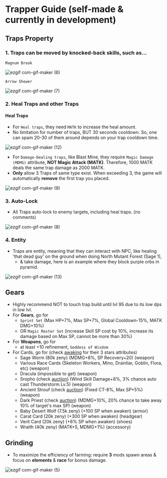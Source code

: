 # Trapper Guide (self-made & currently in development)

## Traps Property 

### 1. Traps can be moved by knocked-back skills, such as...
`Magnum Break`

 ![ezgif com-gif-maker (6)](https://user-images.githubusercontent.com/72419337/179297290-683c25cc-2b44-4aa4-a459-bf3da5eac106.gif)
 
`Arrow Shower`

 ![ezgif com-gif-maker (7)](https://user-images.githubusercontent.com/72419337/179297917-38c913b1-ad46-4d40-ad38-daf00621e3f0.gif) 
 
### 2. Heal Traps and other Traps
#### Heal Traps
 - For `Heal traps`, they need `MATK` to increase the heal amount. 
 - No limitation for number of traps, BUT 30 seconds cooldown. So, one can spam 20-30 of them around depends on your trap cooldown time.

![ezgif com-gif-maker (12)](https://user-images.githubusercontent.com/72419337/179302861-943cf9f3-ae21-48f4-86af-97bcd0a9bd9b.gif)

 - For `Damage-Dealing traps`, like Blast Mine, they require `Magic Damage (MDMG)` attribute, **NOT Magic Attack (MATK)**. Therefore, 1000 MATK deals the same trap damage as 2000 MATK. 
 - **Only** allow 3 Traps of same type exist. When exceeding 3, the game will automatically **remove** the first trap you placed.

![ezgif com-gif-maker (9)](https://user-images.githubusercontent.com/72419337/179301826-e27693d9-9cac-4557-9a9c-c29f18ba4869.gif)

### 3. Auto-Lock
 - All Traps auto-lock to enemy targets, including heal traps. (no comments)

![ezgif com-gif-maker (8)](https://user-images.githubusercontent.com/72419337/179301238-e14ebd32-da56-4235-b0b0-8354f844afcc.gif)

### 4. Entity
 - Traps are entity, meaning that they can interact with NPC, like healing 'that dead guy' on the ground when doing North Mutant Forest (Sage 1), 
   - & take damage, here is an example where they block purple orbs in pyramid.

![ezgif com-gif-maker (13)](https://user-images.githubusercontent.com/72419337/179326421-422542bd-8976-4e19-bc5f-194ab62ab64d.gif)

## Gears
 - Highly recommend NOT to touch trap build until lvl 95 due to its low dps in low lvl.
 - For **Gears**, go for
   - `Sprint Set` (Max HP+7%, Max SP+7%, Global Cooldown-15%, MATK DMG+10%)
   - OR `Magic Master Set` (increase Skill SP cost by 10%, increase its damage based on Max SP, cannot be more than 30%)
 - For **Weapons**, go for 
   - at least +10 refinement, `Goddess of Wisdom`
 - For Cards, go for (check [awaking](https://github.com/dlai211/Personal/blob/Genesis/RO_genesis/Card%20Awaking.md) for their 3 stars attributes)
   - Sage Worm (80k zeny) (MDMG+8%, SP Recovery+20) (weapon)
   - Various Race Cards (Skeleton Workers, Mino, Drainliar, Goblin, Flora, etc) (weapon)
   - Dracula (impossible to get) (weapon)
   - Sropho (check [auction](https://docs.google.com/spreadsheets/d/1HzOENxSkJL2rvCgU8ftovUBMjxFVevOM_NMuu0TocgI/edit#gid=0)) (Wind Skill Damage+8%, 3% chance auto cast Thunderstorm Lv.5) (weapon)
   - Ancient Strouf (check [auction](https://docs.google.com/spreadsheets/d/1HzOENxSkJL2rvCgU8ftovUBMjxFVevOM_NMuu0TocgI/edit#gid=0)) (Fixed CT-8%, Max SP+5%) (weapon)
   - Dark Priest (check [auction](https://docs.google.com/spreadsheets/d/1HzOENxSkJL2rvCgU8ftovUBMjxFVevOM_NMuu0TocgI/edit#gid=0)) (MDMG+10%, 20% chance to take away 10% of target's max SP) (weapon)
   - Baby Desert Wolf (7.5k zeny) (+100 SP when awaken) (armor)
   - Carat Card (20k zeny) (+300 SP when awaken) (headgear)
   - Verit Card (20k zeny) (+6% SP when awaken) (shoes)
   - Wraith (40k zeny) (MATK+5, MDMG+1%) (accessory)

## Grinding
 - To maximize the efficiency of farming: require **3** mods spawn areas & focus on **elements** & **race** for bonus damage.

![ezgif com-gif-maker (5)](https://user-images.githubusercontent.com/72419337/178385874-781d611b-e057-48d9-b613-f9a69de006dc.gif)



